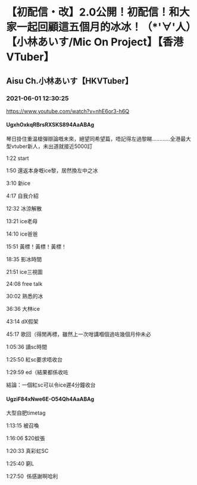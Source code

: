 # 【初配信・改】2.0公開！初配信！和大家一起回顧這五個月的冰冰！（*'∀'人）【小林あいす/Mic On Project】【香港VTuber】

## Aisu Ch.小林あいす【HKVTuber】

### 2021-06-01 12:30:25

https://www.youtube.com/watch?v=nhE6or3-h6Q

#### UgxhOxkqRBrsRXSKS894AaABAg

琴日掛住重温槍彈辯論嘅未來，絕望同希望篇，唔記得左過黎睇…………全港最大型vtuber新人，未出道就接近5000訂

1:22 start

1:50 還返本身嘅ice黎，居然換左中之冰

3:10 新ice

4:17 自我介紹

12:32 冰涼解散

13:21 ice老母

14:10 ice爸爸

15:51 黃標！黃標！黃標！

18:35 影冰時間

21:51 ice三視圖

24:08 free talk

30:02 熟悉的冰

36:36 大林ice

43:14 dX假架

45:17 歌回（得閒再標，雖然上一次咁講嗰個過咗幾個月仲未必

1:05:36 讀sc時間

1:25:50 紅sc要求唔收台

1:29:59 ed（結果都係收咗



結論：一個紅sc可以令ice遲4分鐘收台



#### UgziF84xNwe6E-O54Qh4AaABAg

大型自肥timetag 

1:13:15 被召喚

1:16:06 $20蚊張

1:20:33 真彩虹SC

1:25:40 窮L

1:27:50  係感謝啊哈利

